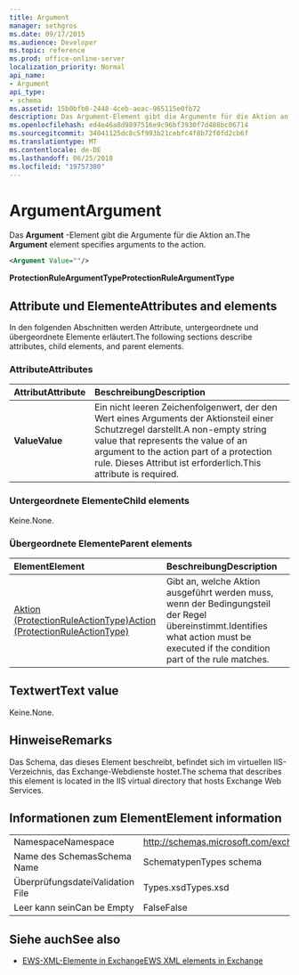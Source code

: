 ```yaml
---
title: Argument
manager: sethgros
ms.date: 09/17/2015
ms.audience: Developer
ms.topic: reference
ms.prod: office-online-server
localization_priority: Normal
api_name:
- Argument
api_type:
- schema
ms.assetid: 15b0bfb8-2448-4ceb-aeac-965115e0fb72
description: Das Argument-Element gibt die Argumente für die Aktion an.
ms.openlocfilehash: ed4e46a8d9897516e9c96bf3930f7d488bc06714
ms.sourcegitcommit: 34041125dc8c5f993b21cebfc4f8b72f0fd2cb6f
ms.translationtype: MT
ms.contentlocale: de-DE
ms.lasthandoff: 06/25/2018
ms.locfileid: "19757380"
---
```

# <a name="argument"></a><span data-ttu-id="f79a7-103">Argument</span><span class="sxs-lookup"><span data-stu-id="f79a7-103">Argument</span></span>

<span data-ttu-id="f79a7-104">Das **Argument** -Element gibt die Argumente für die Aktion an.</span><span class="sxs-lookup"><span data-stu-id="f79a7-104">The **Argument** element specifies arguments to the action.</span></span> 
  
```xml
<Argument Value=""/>
```

 <span data-ttu-id="f79a7-105">**ProtectionRuleArgumentType**</span><span class="sxs-lookup"><span data-stu-id="f79a7-105">**ProtectionRuleArgumentType**</span></span>
## <a name="attributes-and-elements"></a><span data-ttu-id="f79a7-106">Attribute und Elemente</span><span class="sxs-lookup"><span data-stu-id="f79a7-106">Attributes and elements</span></span>

<span data-ttu-id="f79a7-107">In den folgenden Abschnitten werden Attribute, untergeordnete und übergeordnete Elemente erläutert.</span><span class="sxs-lookup"><span data-stu-id="f79a7-107">The following sections describe attributes, child elements, and parent elements.</span></span>
  
### <a name="attributes"></a><span data-ttu-id="f79a7-108">Attribute</span><span class="sxs-lookup"><span data-stu-id="f79a7-108">Attributes</span></span>

|<span data-ttu-id="f79a7-109">**Attribut**</span><span class="sxs-lookup"><span data-stu-id="f79a7-109">**Attribute**</span></span>|<span data-ttu-id="f79a7-110">**Beschreibung**</span><span class="sxs-lookup"><span data-stu-id="f79a7-110">**Description**</span></span>|
|:-----|:-----|
|<span data-ttu-id="f79a7-111">**Value**</span><span class="sxs-lookup"><span data-stu-id="f79a7-111">**Value**</span></span> <br/> |<span data-ttu-id="f79a7-112">Ein nicht leeren Zeichenfolgenwert, der den Wert eines Arguments der Aktionsteil einer Schutzregel darstellt.</span><span class="sxs-lookup"><span data-stu-id="f79a7-112">A non-empty string value that represents the value of an argument to the action part of a protection rule.</span></span> <span data-ttu-id="f79a7-113">Dieses Attribut ist erforderlich.</span><span class="sxs-lookup"><span data-stu-id="f79a7-113">This attribute is required.</span></span>  <br/> |
   
### <a name="child-elements"></a><span data-ttu-id="f79a7-114">Untergeordnete Elemente</span><span class="sxs-lookup"><span data-stu-id="f79a7-114">Child elements</span></span>

<span data-ttu-id="f79a7-115">Keine.</span><span class="sxs-lookup"><span data-stu-id="f79a7-115">None.</span></span>
  
### <a name="parent-elements"></a><span data-ttu-id="f79a7-116">Übergeordnete Elemente</span><span class="sxs-lookup"><span data-stu-id="f79a7-116">Parent elements</span></span>

|<span data-ttu-id="f79a7-117">**Element**</span><span class="sxs-lookup"><span data-stu-id="f79a7-117">**Element**</span></span>|<span data-ttu-id="f79a7-118">**Beschreibung**</span><span class="sxs-lookup"><span data-stu-id="f79a7-118">**Description**</span></span>|
|:-----|:-----|
|[<span data-ttu-id="f79a7-119">Aktion (ProtectionRuleActionType)</span><span class="sxs-lookup"><span data-stu-id="f79a7-119">Action (ProtectionRuleActionType)</span></span>](action-protectionruleactiontype.md) <br/> |<span data-ttu-id="f79a7-120">Gibt an, welche Aktion ausgeführt werden muss, wenn der Bedingungsteil der Regel übereinstimmt.</span><span class="sxs-lookup"><span data-stu-id="f79a7-120">Identifies what action must be executed if the condition part of the rule matches.</span></span>  <br/> |
   
## <a name="text-value"></a><span data-ttu-id="f79a7-121">Textwert</span><span class="sxs-lookup"><span data-stu-id="f79a7-121">Text value</span></span>

<span data-ttu-id="f79a7-122">Keine.</span><span class="sxs-lookup"><span data-stu-id="f79a7-122">None.</span></span>
  
## <a name="remarks"></a><span data-ttu-id="f79a7-123">Hinweise</span><span class="sxs-lookup"><span data-stu-id="f79a7-123">Remarks</span></span>

<span data-ttu-id="f79a7-124">Das Schema, das dieses Element beschreibt, befindet sich im virtuellen IIS-Verzeichnis, das Exchange-Webdienste hostet.</span><span class="sxs-lookup"><span data-stu-id="f79a7-124">The schema that describes this element is located in the IIS virtual directory that hosts Exchange Web Services.</span></span>
  
## <a name="element-information"></a><span data-ttu-id="f79a7-125">Informationen zum Element</span><span class="sxs-lookup"><span data-stu-id="f79a7-125">Element information</span></span>

|||
|:-----|:-----|
|<span data-ttu-id="f79a7-126">Namespace</span><span class="sxs-lookup"><span data-stu-id="f79a7-126">Namespace</span></span>  <br/> |http://schemas.microsoft.com/exchange/services/2006/types  <br/> |
|<span data-ttu-id="f79a7-127">Name des Schemas</span><span class="sxs-lookup"><span data-stu-id="f79a7-127">Schema Name</span></span>  <br/> |<span data-ttu-id="f79a7-128">Schematypen</span><span class="sxs-lookup"><span data-stu-id="f79a7-128">Types schema</span></span>  <br/> |
|<span data-ttu-id="f79a7-129">Überprüfungsdatei</span><span class="sxs-lookup"><span data-stu-id="f79a7-129">Validation File</span></span>  <br/> |<span data-ttu-id="f79a7-130">Types.xsd</span><span class="sxs-lookup"><span data-stu-id="f79a7-130">Types.xsd</span></span>  <br/> |
|<span data-ttu-id="f79a7-131">Leer kann sein</span><span class="sxs-lookup"><span data-stu-id="f79a7-131">Can be Empty</span></span>  <br/> |<span data-ttu-id="f79a7-132">False</span><span class="sxs-lookup"><span data-stu-id="f79a7-132">False</span></span>  <br/> |
   
## <a name="see-also"></a><span data-ttu-id="f79a7-133">Siehe auch</span><span class="sxs-lookup"><span data-stu-id="f79a7-133">See also</span></span>

- [<span data-ttu-id="f79a7-134">EWS-XML-Elemente in Exchange</span><span class="sxs-lookup"><span data-stu-id="f79a7-134">EWS XML elements in Exchange</span></span>](ews-xml-elements-in-exchange.md)

